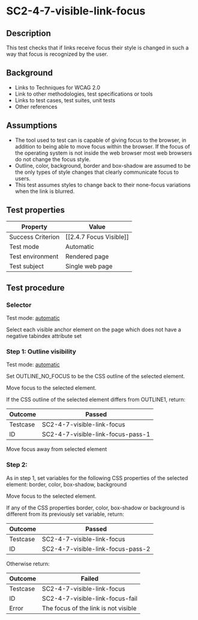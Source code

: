 # SC2-4-7-visible-link-focus 

## Description

This test checks that if links receive focus their style is changed in such a way that focus is recognized by the user.

## Background

- Links to Techniques for WCAG 2.0
- Link to other methodologies, test specifications or tools
- Links to test cases, test suites, unit tests
- Other references

## Assumptions

- The tool used to test can is capable of giving focus to the browser, in addition to being able to move focus within the browser. If the focus of the operating system is not inside the web browser most web browsers do not change the focus style.
- Outline, color, background, border and box-shadow are assumed to be the only types of style changes that clearly communicate focus to users.
- This test assumes styles to change back to their none-focus variations when the link is blurred.

## Test properties

| Property          | Value
|-------------------|----
| Success Criterion | [[2.4.7 Focus Visible]]
| Test mode         | Automatic
| Test environment  | Rendered page
| Test subject      | Single web page

## Test procedure

### Selector

Test mode: [automatic][AUTO]

Select each visible anchor element on the page which does not have a negative tabindex attribute set

### Step 1: Outline visibility

Test mode: [automatic][AUTO]

Set OUTLINE_NO_FOCUS to be the CSS outline of the selected element.

Move focus to the selected element.

If the CSS outline of the selected element differs from OUTLINE1, return:

| Outcome  | Passed
|----------|-----
| Testcase | SC2-4-7-visible-link-focus
| ID       | SC2-4-7-visible-link-focus-pass-1

Move focus away from selected element

### Step 2:

As in step 1, set variables for the following CSS properties of the selected element: border, color, box-shadow, background

Move focus to the selected element.

If any of the CSS properties border, color, box-shadow or background is different from its previously set variable, return:

| Outcome  | Passed
|----------|-----
| Testcase | SC2-4-7-visible-link-focus
| ID       | SC2-4-7-visible-link-focus-pass-2

Otherwise return:

| Outcome  | Failed
|----------|-----
| Testcase | SC2-4-7-visible-link-focus
| ID       | SC2-4-7-visible-link-focus-fail
| Error    | The focus of the link is not visible

[AUTO]: ../pages/test-modes.html#automatic
[MANUAL]: ../pages/test-modes.html#manual